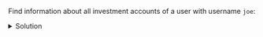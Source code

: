Find information about all investment accounts of a user with username `joe`:

<details>
  <summary>Solution</summary>
```
SELECT *
FROM accounts_by_user
WHERE username = 'joe';
```{{execute}}
</details>
